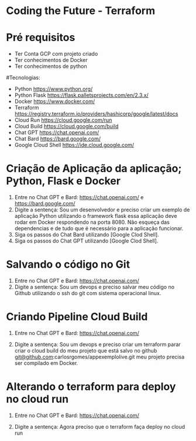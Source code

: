 # Coding the Future - Terraform

# Pré requisitos

*   Ter Conta GCP com projeto criado
*   Ter conhecimentos de Docker
*   Ter conhecimentos de python


#Tecnologias:


*   Python https://www.python.org/
*   Python Flask https://flask.palletsprojects.com/en/2.3.x/
*   Docker https://www.docker.com/
*   Terraform https://registry.terraform.io/providers/hashicorp/google/latest/docs
*   Cloud Run https://cloud.google.com/run
*   Cloud Build https://cloud.google.com/build
*   Chat GPT https://chat.openai.com/
*   Chat Bard https://bard.google.com/
*   Google Cloud Shell https://ide.cloud.google.com/

# Criação de Aplicação da aplicação; Python, Flask e Docker

1. Entre no Chat GPT e Bard: https://chat.openai.com/ e https://bard.google.com/
2. Digite a sentença: Sou um desenvolvedor e preciso criar um exemplo de aplicação Python utilizando o framework flask essa aplicação deve rodar em Docker respondendo na porta 8080.  Não esqueça das dependencias e de tudo que é necessário para a aplicação funcionar.  
3. Siga os passos do Chat Bard utilizando [Google Clod Shell].
4. Siga os passos do Chat GPT utilizando [Google Clod Shell].


# Salvando o código no Git

1. Entre no Chat GPT e Bard: https://chat.openai.com/
2. Digite a sentença: Sou um devops e preciso salvar meu código no Github utilizando o ssh do git com sistema operacional linux.  

# Criando Pipeline Cloud Build
1. Entre no Chat GPT e Bard: https://chat.openai.com/

2. Digite a sentença: Sou um devops e preciso criar um terraform parar criar o cloud build do meu projeto que está salvo no github git@github.com:carlosrgomes/appexemplolive.git meu projeto precisa ser compilado em Docker.  


# Alterando o terraform para deploy no cloud run
1. Entre no Chat GPT e Bard: https://chat.openai.com/

2. Digite a sentença: Agora preciso que o terraform faça deploy no cloud run
